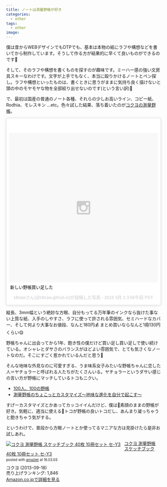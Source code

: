 ```yaml
---
title: ノートは測量野帳が好き
categories:
  - other
tags:
  - other
image:
---
```

僕は昔からWEBデザインでもDTPでも、基本は本物の紙にラフや構想などを書いてから制作しています。そうして作る方が結果的に早くて良いものができるのです📝

<!--more-->

そして、そのラフや構想を書くものを探すのが趣味です。ミーハー感の強い文房具スキーなわけです。文字が上手でもなく、本当に殴りかけるノートとペン探し。ラフや構想といったものは、書くときに思うがままに気持ち良く描けないと頭の中のモヤモヤな物を全部絞り出せないのです(という言い訳)🐥

で、最初は国産の普通のノート各種、それらの少しお高いライン、コピー紙、Rodhia、モレスキン ...etc。色々試した結果、落ち着いたのが[コクヨの測量野帳](//www.kokuyo-st.co.jp/stationery/fieldnote/)。

<blockquote class="instagram-media" data-instgrm-captioned data-instgrm-version="6" style=" background:#FFF; border:0; border-radius:3px; box-shadow:0 0 1px 0 rgba(0,0,0,0.5),0 1px 10px 0 rgba(0,0,0,0.15); margin: 1px; max-width:658px; padding:0; width:99.375%; width:-webkit-calc(100% - 2px); width:calc(100% - 2px);"><div style="padding:8px;"> <div style=" background:#F8F8F8; line-height:0; margin-top:40px; padding:50.0% 0; text-align:center; width:100%;"> <div style=" background:url(data:image/png;base64,iVBORw0KGgoAAAANSUhEUgAAACwAAAAsCAMAAAApWqozAAAAGFBMVEUiIiI9PT0eHh4gIB4hIBkcHBwcHBwcHBydr+JQAAAACHRSTlMABA4YHyQsM5jtaMwAAADfSURBVDjL7ZVBEgMhCAQBAf//42xcNbpAqakcM0ftUmFAAIBE81IqBJdS3lS6zs3bIpB9WED3YYXFPmHRfT8sgyrCP1x8uEUxLMzNWElFOYCV6mHWWwMzdPEKHlhLw7NWJqkHc4uIZphavDzA2JPzUDsBZziNae2S6owH8xPmX8G7zzgKEOPUoYHvGz1TBCxMkd3kwNVbU0gKHkx+iZILf77IofhrY1nYFnB/lQPb79drWOyJVa/DAvg9B/rLB4cC+Nqgdz/TvBbBnr6GBReqn/nRmDgaQEej7WhonozjF+Y2I/fZou/qAAAAAElFTkSuQmCC); display:block; height:44px; margin:0 auto -44px; position:relative; top:-22px; width:44px;"></div></div> <p style=" margin:8px 0 0 0; padding:0 4px;"> <a href="https://www.instagram.com/p/BCfW__MFD1w/" style=" color:#000; font-family:Arial,sans-serif; font-size:14px; font-style:normal; font-weight:normal; line-height:17px; text-decoration:none; word-wrap:break-word;">新しい野帳買い足した</a></p> <p style=" color:#c9c8cd; font-family:Arial,sans-serif; font-size:14px; line-height:17px; margin-bottom:0; margin-top:8px; overflow:hidden; padding:8px 0 7px; text-align:center; text-overflow:ellipsis; white-space:nowrap;">t4trawさん(@t4traw.github.io)が投稿した写真 - <time style=" font-family:Arial,sans-serif; font-size:14px; line-height:17px;" datetime="2016-03-03T11:56:28+00:00">2016 3月 3 3:56午前 PST</time></p></div></blockquote> <script async defer src="//platform.instagram.com/en_US/embeds.js"></script>

縦長、3mm幅という絶妙な方眼、自分もってる万年筆のインクなら抜けた事ない上質な紙、入手のしやすさ、ラフに使って許される雰囲気、セミハードなカバー、そして何より大事なお値段、なんと180円💰 まとめ買いならなんと1冊130円くらい😋

野帳ちゃんに出会ってから1年、飽き性の僕だけど買い足し買い足しで使い続けている。オシャレとダサさのバランスがほどよい雰囲気で、とても気さくなノートなのだ。そこにすごく惹かれているんだと思う🏩

そんな地味な外見なのに可愛すぎる、うま味系女子みたいな野帳ちゃんに恋した人＝ヤチョラーと呼ばれる人たちがたくさんいる。ヤチョラーというダサい感じの言い方が野帳にマッチしているトコもニクい。

  * [100人、100の野帳](//www.kokuyo-shop.jp/shop/u_page/honne06.aspx)
  * [測量野帳のちょこっとカスタマイズ～地味な進化を自分で起こす～](//inspi-news.com/article/2015/11/18/272.html)

すげーカスタマイズとかあってカッコイイんだけど、僕は素顔のままの野帳が好き。気軽に、適当に使えるトコが野帳の良いトコだし、あんまり凝っちゃうと飽きちゃう気がする。

というわけで、普段から方眼ノートとか使ってるマニアな方は見掛けたら是非お試しあれ。

<div class="amazlet-box" style="margin-bottom:0px;"><div class="amazlet-image" style="float:left;margin:0px 12px 1px 0px;"><a href="//www.amazon.co.jp/exec/obidos/ASIN/B00F27U1EQ/t4traw-22/ref=nosim/" name="amazletlink" target="_blank"><img src="//ecx.images-amazon.com/images/I/51MuCsp49oL._SL160_.jpg" alt="コクヨ 測量野帳 スケッチブック 40枚 10冊セット セ-Y3" style="border: none;" /></a></div><div class="amazlet-info" style="line-height:120%; margin-bottom: 10px"><div class="amazlet-name" style="margin-bottom:10px;line-height:120%"><a href="//www.amazon.co.jp/exec/obidos/ASIN/B00F27U1EQ/t4traw-22/ref=nosim/" name="amazletlink" target="_blank">コクヨ 測量野帳 スケッチブック 40枚 10冊セット セ-Y3</a><div class="amazlet-powered-date" style="font-size:80%;margin-top:5px;line-height:120%">posted with <a href="//www.amazlet.com/" title="amazlet" target="_blank">amazlet</a> at 16.03.03</div></div><div class="amazlet-detail">コクヨ (2013-09-18)<br />売り上げランキング: 1,846<br /></div><div class="amazlet-sub-info" style="float: left;"><div class="amazlet-link" style="margin-top: 5px"><a href="//www.amazon.co.jp/exec/obidos/ASIN/B00F27U1EQ/t4traw-22/ref=nosim/" name="amazletlink" target="_blank">Amazon.co.jpで詳細を見る</a></div></div></div><div class="amazlet-footer" style="clear: left"></div></div>
